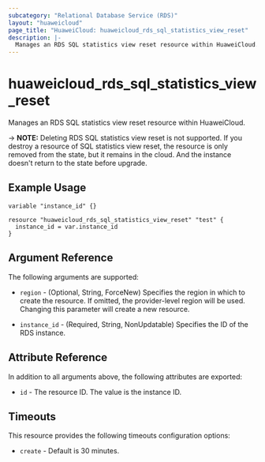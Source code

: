 ```yaml
---
subcategory: "Relational Database Service (RDS)"
layout: "huaweicloud"
page_title: "HuaweiCloud: huaweicloud_rds_sql_statistics_view_reset"
description: |-
  Manages an RDS SQL statistics view reset resource within HuaweiCloud.
---
```


# huaweicloud_rds_sql_statistics_view_reset

Manages an RDS SQL statistics view reset resource within HuaweiCloud.

-> **NOTE:** Deleting RDS SQL statistics view reset is not supported. If you destroy a resource of SQL statistics view
reset, the resource is only removed from the state, but it remains in the cloud. And the instance doesn't return to the
state before upgrade.

## Example Usage

```hcl
variable "instance_id" {}

resource "huaweicloud_rds_sql_statistics_view_reset" "test" {
  instance_id = var.instance_id
}
```

## Argument Reference

The following arguments are supported:

* `region` - (Optional, String, ForceNew) Specifies the region in which to create the resource.
  If omitted, the provider-level region will be used. Changing this parameter will create a new resource.

* `instance_id` - (Required, String, NonUpdatable) Specifies the ID of the RDS instance.

## Attribute Reference

In addition to all arguments above, the following attributes are exported:

* `id` - The resource ID. The value is the instance ID.

## Timeouts

This resource provides the following timeouts configuration options:

* `create` - Default is 30 minutes.
